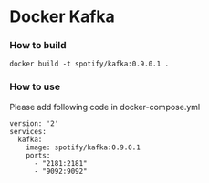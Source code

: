 Docker Kafka
===============


### How to build

    docker build -t spotify/kafka:0.9.0.1 .

### How to use
Please add following code in docker-compose.yml

```
version: '2'
services:
  kafka:
    image: spotify/kafka:0.9.0.1
    ports:
      - "2181:2181"
      - "9092:9092"
```

